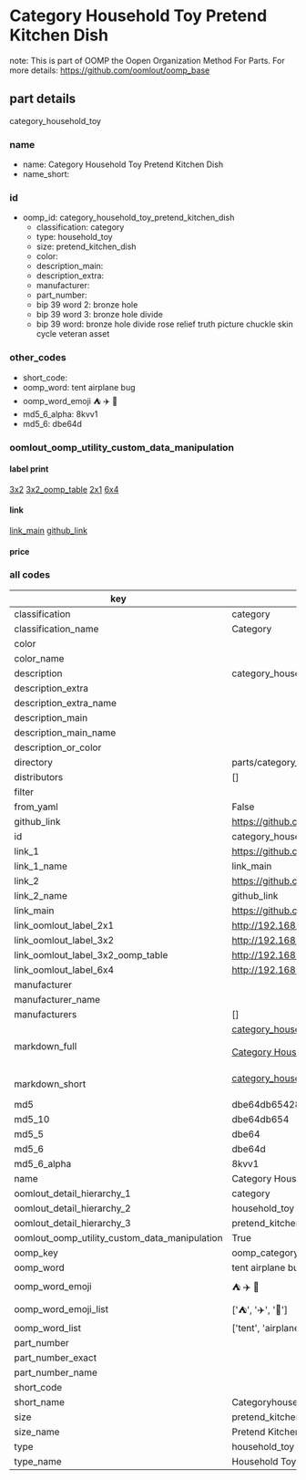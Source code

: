 # Category Household Toy Pretend Kitchen Dish  

note: This is part of OOMP the Oopen Organization Method For Parts. For more details: https://github.com/oomlout/oomp_base

##  part details



category_household_toy

### name
* name: Category Household Toy Pretend Kitchen Dish
* name_short: 
### id
* oomp_id: category_household_toy_pretend_kitchen_dish
  * classification: category
  * type: household_toy
  * size: pretend_kitchen_dish
  * color: 
  * description_main: 
  * description_extra: 
  * manufacturer: 
  * part_number: 
  * bip 39 word 2: bronze hole
  * bip 39 word 3: bronze hole divide
  * bip 39 word: bronze hole divide rose relief truth picture chuckle skin cycle veteran asset

### other_codes
* short_code: 
* oomp_word: tent airplane bug
* oomp_word_emoji :tent: :airplane: :bug:
* md5_6_alpha: 8kvv1
* md5_6: dbe64d






### oomlout_oomp_utility_custom_data_manipulation
#### label print
[3x2](http://192.168.1.245:1112/?label=oomp%208kvv1)
[3x2_oomp_table](http://192.168.1.107:1112/?label=oomp%208kvv1)
[2x1](http://192.168.1.242:1112/?label=oomp%208kvv1)
[6x4](http://192.168.1.55:1112/?label=oomp%208kvv1)    

#### link

[link_main](https://github.com/oomlout/oomlout_oomp_current_version_messy/tree/main/parts/category_household_toy_pretend_kitchen_dish) [github_link](https://github.com/oomlout/oomlout_oomp_part_src/tree/main/parts/category_household_toy_pretend_kitchen_dish)                             

#### price







### all codes 
| key | value |  
| --- | --- |  
| classification | category |  
| classification_name | Category |  
| color |  |  
| color_name |  |  
| description | category_household_toy |  
| description_extra |  |  
| description_extra_name |  |  
| description_main |  |  
| description_main_name |  |  
| description_or_color |   |  
| directory | parts/category_household_toy_pretend_kitchen_dish |  
| distributors | [] |  
| filter |  |  
| from_yaml | False |  
| github_link | https://github.com/oomlout/oomlout_oomp_part_src/tree/main/parts/category_household_toy_pretend_kitchen_dish |  
| id | category_household_toy_pretend_kitchen_dish |  
| link_1 | https://github.com/oomlout/oomlout_oomp_current_version_messy/tree/main/parts/category_household_toy_pretend_kitchen_dish |  
| link_1_name | link_main |  
| link_2 | https://github.com/oomlout/oomlout_oomp_part_src/tree/main/parts/category_household_toy_pretend_kitchen_dish |  
| link_2_name | github_link |  
| link_main | https://github.com/oomlout/oomlout_oomp_current_version_messy/tree/main/parts/category_household_toy_pretend_kitchen_dish |  
| link_oomlout_label_2x1 | http://192.168.1.242:1112/?label=oomp%208kvv1 |  
| link_oomlout_label_3x2 | http://192.168.1.245:1112/?label=oomp%208kvv1 |  
| link_oomlout_label_3x2_oomp_table | http://192.168.1.107:1112/?label=oomp%208kvv1 |  
| link_oomlout_label_6x4 | http://192.168.1.55:1112/?label=oomp%208kvv1 |  
| manufacturer |  |  
| manufacturer_name |  |  
| manufacturers | [] |  
| markdown_full | [category_household_toy_pretend_kitchen_dish](https://github.com/oomlout/oomlout_oomp_current_version_messy/tree/main/parts/category_household_toy_pretend_kitchen_dish)<br>[](https://github.com/oomlout/oomlout_oomp_current_version_messy/tree/main/parts/category_household_toy_pretend_kitchen_dish)<br>[Category Household Toy Pretend Kitchen Dish](https://github.com/oomlout/oomlout_oomp_current_version_messy/tree/main/parts/category_household_toy_pretend_kitchen_dish)<br><br> |  
| markdown_short | [category_household_toy_pretend_kitchen_dish](https://github.com/oomlout/oomlout_oomp_current_version_messy/tree/main/parts/category_household_toy_pretend_kitchen_dish)<br><br> |  
| md5 | dbe64db65428948ba75aabc07fdb28e5 |  
| md5_10 | dbe64db654 |  
| md5_5 | dbe64 |  
| md5_6 | dbe64d |  
| md5_6_alpha | 8kvv1 |  
| name | Category Household Toy Pretend Kitchen Dish |  
| oomlout_detail_hierarchy_1 | category |  
| oomlout_detail_hierarchy_2 | household_toy |  
| oomlout_detail_hierarchy_3 | pretend_kitchen_dish |  
| oomlout_oomp_utility_custom_data_manipulation | True |  
| oomp_key | oomp_category_household_toy_pretend_kitchen_dish |  
| oomp_word | tent airplane bug |  
| oomp_word_emoji | :tent: :airplane: :bug: |  
| oomp_word_emoji_list | [':tent:', ':airplane:', ':bug:'] |  
| oomp_word_list | ['tent', 'airplane', 'bug'] |  
| part_number |  |  
| part_number_exact |  |  
| part_number_name |  |  
| short_code |  |  
| short_name | Categoryhouseholdtoy |  
| size | pretend_kitchen_dish |  
| size_name | Pretend Kitchen Dish |  
| type | household_toy |  
| type_name | Household Toy |  

